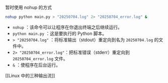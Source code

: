 
暂时使用 nohup 的方式

```bash
nohup python main.py > "20250704.log" 2> "20250704_error.log" &
```

- `nohup` ：该命令可以让程序在你退出终端之后继续运行。
- `python main.py` ：这是要执行的 Python 脚本。
- `> "20250704.log"` ：将标准输出（stdout）重定向到名为 `20250704.log` 的文件中。
- `2> "20250704_error.log"`：把标准错误（stderr）重定向到 `20250704_error.log` 文件。
- `&` ：使程序在后台运行。

[[Linux 中的三种输出流]]


